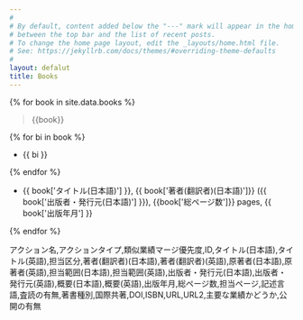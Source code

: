 ```yaml
---
#
# By default, content added below the "---" mark will appear in the home page
# between the top bar and the list of recent posts.
# To change the home page layout, edit the _layouts/home.html file.
# See: https://jekyllrb.com/docs/themes/#overriding-theme-defaults
#
layout: defalut
title: Books
---
```


{% for book in site.data.books %}

> {{book}}

{% for bi in book %}

- {{ bi }}

{% endfor %}

- {{ book['タイトル(日本語)'] }}, {{ book['著者(翻訳者)(日本語)']}} ({{ book['出版者・発行元(日本語)'] }}), {{book['総ページ数']}} pages, {{ book['出版年月'] }}

{% endfor %}

アクション名,アクションタイプ,類似業績マージ優先度,ID,タイトル(日本語),タイトル(英語),担当区分,著者(翻訳者)(日本語),著者(翻訳者)(英語),原著者(日本語),原著者(英語),担当範囲(日本語),担当範囲(英語),出版者・発行元(日本語),出版者・発行元(英語),概要(日本語),概要(英語),出版年月,総ページ数,担当ページ,記述言語,査読の有無,著書種別,国際共著,DOI,ISBN,URL,URL2,主要な業績かどうか,公開の有無
